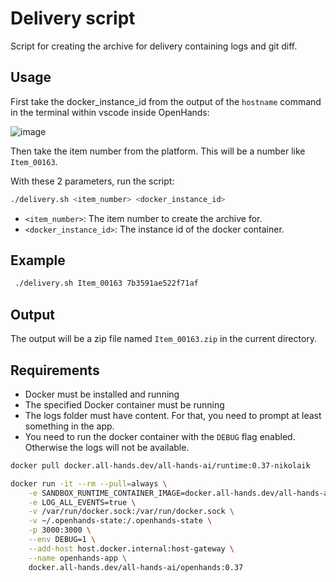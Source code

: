 # Delivery script
Script for creating the archive for delivery containing logs and git diff.

## Usage

First take the docker_instance_id from the output of the `hostname` command in the terminal within vscode inside OpenHands:

![image](https://github.com/user-attachments/assets/4f925487-7027-4687-bd72-07acbe2101d0)

Then take the item number from the platform. This will be a number like `Item_00163`.

With these 2 parameters, run the script:

```bash
./delivery.sh <item_number> <docker_instance_id>
```

- `<item_number>`: The item number to create the archive for.
- `<docker_instance_id>`: The instance id of the docker container.

## Example

```bash
 ./delivery.sh Item_00163 7b3591ae522f71af
```

## Output

The output will be a zip file named `Item_00163.zip` in the current directory.

## Requirements

- Docker must be installed and running
- The specified Docker container must be running
- The logs folder must have content. For that, you need to prompt at least something in the app.
- You need to run the docker container with the `DEBUG` flag enabled. Otherwise the logs will not be available.

```bash
docker pull docker.all-hands.dev/all-hands-ai/runtime:0.37-nikolaik

docker run -it --rm --pull=always \
    -e SANDBOX_RUNTIME_CONTAINER_IMAGE=docker.all-hands.dev/all-hands-ai/runtime:0.37-nikolaik \
    -e LOG_ALL_EVENTS=true \
    -v /var/run/docker.sock:/var/run/docker.sock \
    -v ~/.openhands-state:/.openhands-state \
    -p 3000:3000 \
    --env DEBUG=1 \
    --add-host host.docker.internal:host-gateway \
    --name openhands-app \
    docker.all-hands.dev/all-hands-ai/openhands:0.37
```
